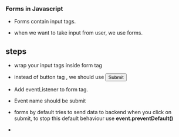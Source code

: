 ### Forms in Javascript

- Forms contain input tags.

- when we want to take input from user, we use forms.

## steps

- wrap your input tags inside form tag
- instead of button tag , we should use _<input type="submit">_
- Add eventListener to form tag.
- Event name should be submit

- forms by default tries to send data to backend when you click on submit, to stop this default behaviour use **event.preventDefault()**

-
